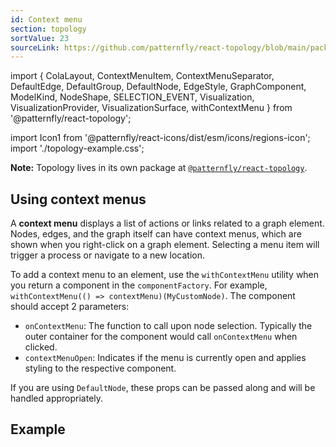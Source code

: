 ```yaml
---
id: Context menu
section: topology
sortValue: 23
sourceLink: https://github.com/patternfly/react-topology/blob/main/packages/module/patternfly-docs/content/examples/TopologyContextMenuDemo.tsx
---
```


import {
  ColaLayout,
  ContextMenuItem,
  ContextMenuSeparator,
  DefaultEdge,
  DefaultGroup,
  DefaultNode,
  EdgeStyle,
  GraphComponent,
  ModelKind,
  NodeShape,
  SELECTION_EVENT,
  Visualization,
  VisualizationProvider,
  VisualizationSurface,
  withContextMenu
} from '@patternfly/react-topology';

import Icon1 from '@patternfly/react-icons/dist/esm/icons/regions-icon';
import './topology-example.css';


**Note:** Topology lives in its own package at [`@patternfly/react-topology`](https://www.npmjs.com/package/@patternfly/react-topology).

## Using context menus

A **context menu** displays a list of actions or links related to a graph element. Nodes, edges, and the graph itself can have context menus, which are shown when you right-click on a graph element. 
Selecting a menu item will trigger a process or navigate to a new location.  

To add a context menu to an element, use the `withContextMenu` utility when you return a component in the `componentFactory`. For example, `withContextMenu(() => contextMenu)(MyCustomNode)`. The component should accept 2 parameters: 

- `onContextMenu`: The function to call upon node selection. Typically the outer container for the component would call `onContextMenu` when clicked.
- `contextMenuOpen`: Indicates if the menu is currently open and applies styling to the respective component.

If you are using `DefaultNode`, these props can be passed along and will be handled appropriately.

<!--(you can simply extend `WithContextMenuProps`).-->


## Example 

```ts file='./TopologyContextMenuDemo.tsx'
```
